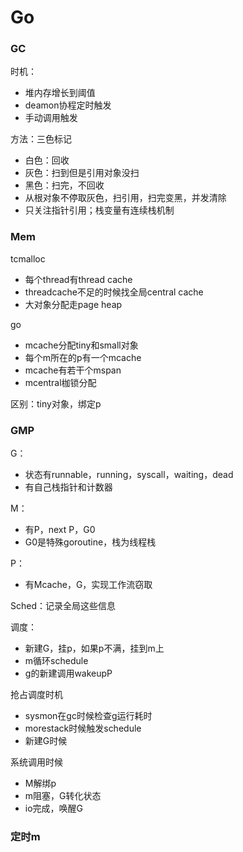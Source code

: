 # Go

### GC

时机：

* 堆内存增长到阈值
* deamon协程定时触发
* 手动调用触发

方法：三色标记

* 白色：回收
* 灰色：扫到但是引用对象没扫
* 黑色：扫完，不回收
* 从根对象不停取灰色，扫引用，扫完变黑，并发清除
* 只关注指针引用；栈变量有连续栈机制



### Mem

tcmalloc

* 每个thread有thread cache
* threadcache不足的时候找全局central cache
* 大对象分配走page heap

go

* mcache分配tiny和small对象
* 每个m所在的p有一个mcache
* mcache有若干个mspan
* mcentral枷锁分配

区别：tiny对象，绑定p



### GMP

G：

* 状态有runnable，running，syscall，waiting，dead
* 有自己栈指针和计数器

M：

* 有P，next P，G0
* G0是特殊goroutine，栈为线程栈

P：

* 有Mcache，G，实现工作流窃取

Sched：记录全局这些信息

调度：

* 新建G，挂p，如果p不满，挂到m上
* m循环schedule
* g的新建调用wakeupP

抢占调度时机

* sysmon在gc时候检查g运行耗时
* morestack时候触发schedule
* 新建G时候

系统调用时候

* M解绑p
* m阻塞，G转化状态
* io完成，唤醒G



### 定时m



